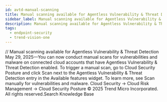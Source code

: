 ```yaml
---
id: avtd-manual-scanning
title: Manual scanning available for Agentless Vulnerability & Threat Detection
sidebar_label: Manual scanning available for Agentless Vulnerability & Threat Detection
description: Manual scanning available for Agentless Vulnerability & Threat Detection
tags:
  - endpoint-security
  - trend-vision-one
---
```


/*<![CDATA[*/ $('#title').html($('meta[name=map-description]').attr('content')); /*]]>*/ Manual scanning available for Agentless Vulnerability & Threat Detection May 29, 2025—You can now conduct manual scans for vulnerabilities and malware on connected cloud accounts that have Agentless Vulnerability & Threat Detection enabled. To trigger a manual scan, go to Cloud Security Posture and click Scan next to the Agentless Vulnerability & Threat Detection entry in the Available features widget. To learn more, see Scan manually for vulnerabilities and malware. Cloud Security → Cloud Risk Management → Cloud Security Posture © 2025 Trend Micro Incorporated. All rights reserved.Search Knowledge Base